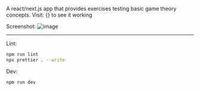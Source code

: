 A react/next.js app that provides exercises testing basic game theory concepts.
Visit: {} to see it working

Screenshot:
![image](https://github.com/user-attachments/assets/b77f96b3-a600-4c8e-9d64-aac83ea38a12)

-----------------------

Lint:
```bash
npm run lint
npx prettier . --write
```

Dev:
```bash
npm run dev
```
